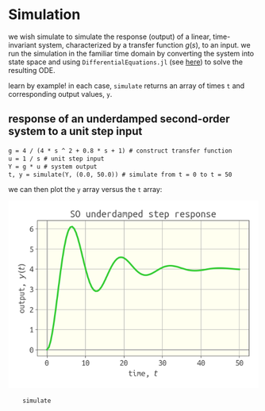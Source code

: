# Simulation

we wish simulate to simulate the response (output) of a linear, time-invariant system, characterized by a transfer function $g(s)$, to an input. we run the simulation in the familiar time domain by converting the system into state space and using `DifferentialEquations.jl` (see [here](https://github.com/JuliaDiffEq/DifferentialEquations.jl)) to solve the resulting ODE.

learn by example! in each case, `simulate` returns an array of times `t` and corresponding output values, `y`.

## response of an underdamped second-order system to a unit step input

```
g = 4 / (4 * s ^ 2 + 0.8 * s + 1) # construct transfer function
u = 1 / s # unit step input
Y = g * u # system output
t, y = simulate(Y, (0.0, 50.0)) # simulate from t = 0 to t = 50
```

we can then plot the `y` array versus the `t` array:

![](example_response.png)

```@docs
    simulate
```
